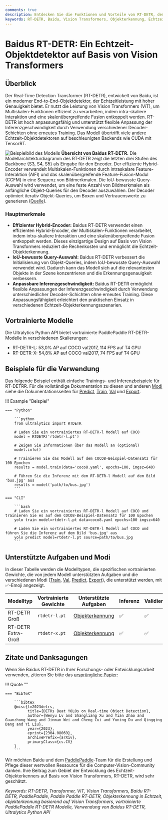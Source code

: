 ```yaml
---
comments: true
description: Entdecken Sie die Funktionen und Vorteile von RT-DETR, dem effizienten und anpassungsfähigen Echtzeitobjektdetektor von Baidu, der von Vision Transformers unterstützt wird, einschließlich vortrainierter Modelle.
keywords: RT-DETR, Baidu, Vision Transformers, Objekterkennung, Echtzeitleistung, CUDA, TensorRT, IoU-bewusste Query-Auswahl, Ultralytics, Python API, PaddlePaddle
---
```


# Baidus RT-DETR: Ein Echtzeit-Objektdetektor auf Basis von Vision Transformers

## Überblick

Der Real-Time Detection Transformer (RT-DETR), entwickelt von Baidu, ist ein moderner End-to-End-Objektdetektor, der Echtzeitleistung mit hoher Genauigkeit bietet. Er nutzt die Leistung von Vision Transformers (ViT), um Multiskalen-Funktionen effizient zu verarbeiten, indem intra-skaliere Interaktion und eine skalenübergreifende Fusion entkoppelt werden. RT-DETR ist hoch anpassungsfähig und unterstützt flexible Anpassung der Inferenzgeschwindigkeit durch Verwendung verschiedener Decoder-Schichten ohne erneutes Training. Das Modell übertrifft viele andere Echtzeit-Objektdetektoren auf beschleunigten Backends wie CUDA mit TensorRT.

![Beispielbild des Modells](https://user-images.githubusercontent.com/26833433/238963168-90e8483f-90aa-4eb6-a5e1-0d408b23dd33.png)
**Übersicht von Baidus RT-DETR.** Die Modellarchitekturdiagramm des RT-DETR zeigt die letzten drei Stufen des Backbone {S3, S4, S5} als Eingabe für den Encoder. Der effiziente Hybrid-Encoder verwandelt Multiskalen-Funktionen durch intraskalare Feature-Interaktion (AIFI) und das skalenübergreifende Feature-Fusion-Modul (CCFM) in eine Sequenz von Bildmerkmalen. Die IoU-bewusste Query-Auswahl wird verwendet, um eine feste Anzahl von Bildmerkmalen als anfängliche Objekt-Queries für den Decoder auszuwählen. Der Decoder optimiert iterativ Objekt-Queries, um Boxen und Vertrauenswerte zu generieren ([Quelle](https://arxiv.org/pdf/2304.08069.pdf)).

### Hauptmerkmale

- **Effizienter Hybrid-Encoder:** Baidus RT-DETR verwendet einen effizienten Hybrid-Encoder, der Multiskalen-Funktionen verarbeitet, indem intra-skaliere Interaktion und eine skalenübergreifende Fusion entkoppelt werden. Dieses einzigartige Design auf Basis von Vision Transformers reduziert die Rechenkosten und ermöglicht die Echtzeit-Objekterkennung.
- **IoU-bewusste Query-Auswahl:** Baidus RT-DETR verbessert die Initialisierung von Objekt-Queries, indem IoU-bewusste Query-Auswahl verwendet wird. Dadurch kann das Modell sich auf die relevantesten Objekte in der Szene konzentrieren und die Erkennungsgenauigkeit verbessern.
- **Anpassbare Inferenzgeschwindigkeit:** Baidus RT-DETR ermöglicht flexible Anpassungen der Inferenzgeschwindigkeit durch Verwendung unterschiedlicher Decoder-Schichten ohne erneutes Training. Diese Anpassungsfähigkeit erleichtert den praktischen Einsatz in verschiedenen Echtzeit-Objekterkennungsszenarien.

## Vortrainierte Modelle

Die Ultralytics Python API bietet vortrainierte PaddlePaddle RT-DETR-Modelle in verschiedenen Skalierungen:

- RT-DETR-L: 53,0% AP auf COCO val2017, 114 FPS auf T4 GPU
- RT-DETR-X: 54,8% AP auf COCO val2017, 74 FPS auf T4 GPU

## Beispiele für die Verwendung

Das folgende Beispiel enthält einfache Trainings- und Inferenzbeispiele für RT-DETRR. Für die vollständige Dokumentation zu diesen und anderen [Modi](../modes/index.md) siehe die Dokumentationsseiten für [Predict](../modes/predict.md), [Train](../modes/train.md), [Val](../modes/val.md) und [Export](../modes/export.md).

!!! Example "Beispiel"

    === "Python"

        ```python
        from ultralytics import RTDETR

        # Laden Sie ein vortrainiertes RT-DETR-l Modell auf COCO
        model = RTDETR('rtdetr-l.pt')

        # Zeigen Sie Informationen über das Modell an (optional)
        model.info()

        # Trainieren Sie das Modell auf dem COCO8-Beispiel-Datensatz für 100 Epochen
        results = model.train(data='coco8.yaml', epochs=100, imgsz=640)

        # Führen Sie die Inferenz mit dem RT-DETR-l Modell auf dem Bild 'bus.jpg' aus
        results = model('path/to/bus.jpg')
        ```

    === "CLI"

        ```bash
        # Laden Sie ein vortrainiertes RT-DETR-l Modell auf COCO und trainieren Sie es auf dem COCO8-Beispiel-Datensatz für 100 Epochen
        yolo train model=rtdetr-l.pt data=coco8.yaml epochs=100 imgsz=640

        # Laden Sie ein vortrainiertes RT-DETR-l Modell auf COCO und führen Sie die Inferenz auf dem Bild 'bus.jpg' aus
        yolo predict model=rtdetr-l.pt source=path/to/bus.jpg
        ```

## Unterstützte Aufgaben und Modi

In dieser Tabelle werden die Modelltypen, die spezifischen vortrainierten Gewichte, die von jedem Modell unterstützten Aufgaben und die verschiedenen Modi ([Train](../modes/train.md), [Val](../modes/val.md), [Predict](../modes/predict.md), [Export](../modes/export.md)), die unterstützt werden, mit ✅-Emoji angezeigt.

| Modelltyp          | Vortrainierte Gewichte | Unterstützte Aufgaben                 | Inferenz | Validierung | Training | Exportieren |
|--------------------|------------------------|---------------------------------------|----------|-------------|----------|-------------|
| RT-DETR Groß       | `rtdetr-l.pt`          | [Objekterkennung](../tasks/detect.md) | ✅        | ✅           | ✅        | ✅           |
| RT-DETR Extra-Groß | `rtdetr-x.pt`          | [Objekterkennung](../tasks/detect.md) | ✅        | ✅           | ✅        | ✅           |

## Zitate und Danksagungen

Wenn Sie Baidus RT-DETR in Ihrer Forschungs- oder Entwicklungsarbeit verwenden, zitieren Sie bitte das [ursprüngliche Papier](https://arxiv.org/abs/2304.08069):

!!! Quote ""

    === "BibTeX"

        ```bibtex
        @misc{lv2023detrs,
              title={DETRs Beat YOLOs on Real-time Object Detection},
              author={Wenyu Lv and Shangliang Xu and Yian Zhao and Guanzhong Wang and Jinman Wei and Cheng Cui and Yuning Du and Qingqing Dang and Yi Liu},
              year={2023},
              eprint={2304.08069},
              archivePrefix={arXiv},
              primaryClass={cs.CV}
        }
        ```

Wir möchten Baidu und dem [PaddlePaddle](https://github.com/PaddlePaddle/PaddleDetection)-Team für die Erstellung und Pflege dieser wertvollen Ressource für die Computer-Vision-Community danken. Ihre Beitrag zum Gebiet der Entwicklung des Echtzeit-Objekterkenners auf Basis von Vision Transformers, RT-DETR, wird sehr geschätzt.

*Keywords: RT-DETR, Transformer, ViT, Vision Transformers, Baidu RT-DETR, PaddlePaddle, Paddle Paddle RT-DETR, Objekterkennung in Echtzeit, objekterkennung basierend auf Vision Transformers, vortrainierte PaddlePaddle RT-DETR Modelle, Verwendung von Baidus RT-DETR, Ultralytics Python API*
